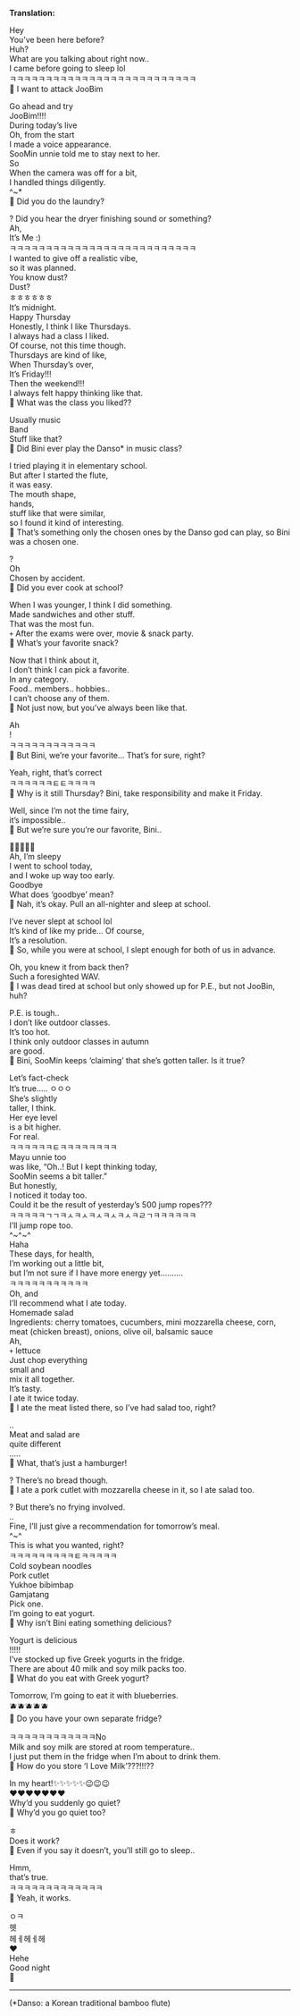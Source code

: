 **Translation:**

Hey  
You’ve been here before?  
Huh?  
What are you talking about right now..  
I came before going to sleep lol  
ㅋㅋㅋㅋㅋㅋㅋㅋㅋㅋㅋㅋㅋㅋㅋㅋㅋㅋㅋㅋㅋㅋㅋㅋㅋㅋ  
🫧 I want to attack JooBim  

Go ahead and try  
JooBim!!!!  
During today’s live  
Oh, from the start  
I made a voice appearance.  
SooMin unnie told me to stay next to her.  
So  
When the camera was off for a bit,  
I handled things diligently.  
^~*  
🫧 Did you do the laundry?

? Did you hear the dryer finishing sound or something?  
Ah,  
It’s Me :)  
ㅋㅋㅋㅋㅋㅋㅋㅋㅋㅋㅋㅋㅋㅋㅋㅋㅋㅋㅋㅋㅋㅋㅋㅋㅋㅋ  
I wanted to give off a realistic vibe,  
so it was planned.  
You know dust?  
Dust?  
ㅎㅎㅎㅎㅎㅎ  
It’s midnight.  
Happy Thursday  
Honestly, I think I like Thursdays.  
I always had a class I liked.  
Of course, not this time though.  
Thursdays are kind of like,  
When Thursday’s over,  
It’s Friday!!!  
Then the weekend!!!  
I always felt happy thinking like that.  
🫧 What was the class you liked??

Usually music  
Band  
Stuff like that?  
🫧 Did Bini ever play the Danso* in music class?

I tried playing it in elementary school.  
But after I started the flute,  
it was easy.  
The mouth shape,  
hands,  
stuff like that were similar,  
so I found it kind of interesting.  
🫧 That’s something only the chosen ones by the Danso god can play, so Bini was a chosen one.

?  
Oh  
Chosen by accident.  
🫧 Did you ever cook at school?

When I was younger, I think I did something.  
Made sandwiches and other stuff.  
That was the most fun.  
`+` After the exams were over, movie & snack party.  
🫧 What’s your favorite snack?

Now that I think about it,  
I don’t think I can pick a favorite.  
In any category.  
Food.. members.. hobbies..  
I can’t choose any of them.  
🫧 Not just now, but you’ve always been like that.

Ah  
!  
ㅋㅋㅋㅋㅋㅋㅋㅋㅋㅋㅋㅋ  
🫧 But Bini, we’re your favorite… That’s for sure, right?

Yeah, right, that’s correct  
ㅋㅋㅋㅋㅋㅋㅌㅌㅋㅋㅋㅋ  
🫧 Why is it still Thursday? Bini, take responsibility and make it Friday.

Well, since I’m not the time fairy,  
it’s impossible..  
🫧 But we’re sure you’re our favorite, Bini..

🥕🕺💃🕺💃  
Ah, I’m sleepy  
I went to school today,  
and I woke up way too early.  
Goodbye  
What does ‘goodbye’ mean?  
🫧 Nah, it’s okay. Pull an all-nighter and sleep at school.

I’ve never slept at school lol  
It’s kind of like my pride… Of course,  
It’s a resolution.  
🫧 So, while you were at school, I slept enough for both of us in advance.

Oh, you knew it from back then?  
Such a foresighted WAV.  
🫧 I was dead tired at school but only showed up for P.E., but not JooBin, huh?

P.E. is tough..  
I don’t like outdoor classes.  
It’s too hot.  
I think only outdoor classes in autumn  
are good.  
🫧 Bini, SooMin keeps ‘claiming’ that she’s gotten taller. Is it true?

Let’s fact-check  
It’s true….. ㅇㅇㅇ  
She’s slightly  
taller, I think.  
Her eye level  
is a bit higher.  
For real.  
ㅋㅋㅋㅋㅋㅋㅌㅋㅋㅋㅋㅋㅋㅋㅋ  
Mayu unnie too  
was like, “Oh..! But I kept thinking today,  
SooMin seems a bit taller.”  
But honestly,  
I noticed it today too.  
Could it be the result of yesterday’s 500 jump ropes???  
ㅋㅋㅋㅋㅋㄱㄱㅋㅅㅋㅅㅋㅅㅋㅅㅋㅅㅋㄹㄱㅋㅋㅋㅋㅋㅋ  
I’ll jump rope too.  
^~^~^  
Haha  
These days, for health,  
I’m working out a little bit,  
but I’m not sure if I have more energy yet……….  
ㅋㅋㅋㅋㅋㅋㅋㅋㅋㅋㅋ  
Oh, and  
I’ll recommend what I ate today.  
Homemade salad  
Ingredients: cherry tomatoes, cucumbers, mini mozzarella cheese, corn, meat (chicken breast), onions, olive oil, balsamic sauce  
Ah,  
`+` lettuce  
Just chop everything  
small and  
mix it all together.  
It’s tasty.  
I ate it twice today.  
🫧 I ate the meat listed there, so I’ve had salad too, right?

..  
Meat and salad are  
quite different  
…..  
🫧 What, that’s just a hamburger!

? There’s no bread though.  
🫧 I ate a pork cutlet with mozzarella cheese in it, so I ate salad too.

? But there’s no frying involved.  
..  
Fine, I’ll just give a recommendation for tomorrow’s meal.  
^~^  
This is what you wanted, right?  
ㅋㅋㅋㅋㅋㅋㅋㅋㅋㅌㅋㅋㅋㅋㅋ  
Cold soybean noodles  
Pork cutlet  
Yukhoe bibimbap  
Gamjatang  
Pick one.  
I’m going to eat yogurt.  
🫧 Why isn’t Bini eating something delicious?

Yogurt is delicious  
!!!!!  
I’ve stocked up five Greek yogurts in the fridge.  
There are about 40 milk and soy milk packs too.  
🫧 What do you eat with Greek yogurt?

Tomorrow, I’m going to eat it with blueberries.  
🫐🫐🫐🫐🫐  
🫧 Do you have your own separate fridge?

ㅋㅋㅋㅋㅋㅋㅋㅋㅋㅋㅋㅋNo  
Milk and soy milk are stored at room temperature..  
I just put them in the fridge when I’m about to drink them.  
🫧 How do you store ‘I Love Milk’???!!!??

In my heart!✨✨✨✨✨😉😉😉  
❤️❤️❤️❤️❤️❤️❤️  
Why’d you suddenly go quiet?  
🫧 Why’d you go quiet too?

ㅎ  
Does it work?  
🫧 Even if you say it doesn’t, you’ll still go to sleep..

Hmm,  
that’s true.  
ㅋㅋㅋㅋㅋㅋㅋㅋㅋㅋㅋㅋㅋ  
🫧 Yeah, it works.

ㅇㅋ  
헷  
헤ㅔ헤ㅔ헤  
❤️  
Hehe  
Good night  
🤍

---

(*Danso: a Korean traditional bamboo flute)